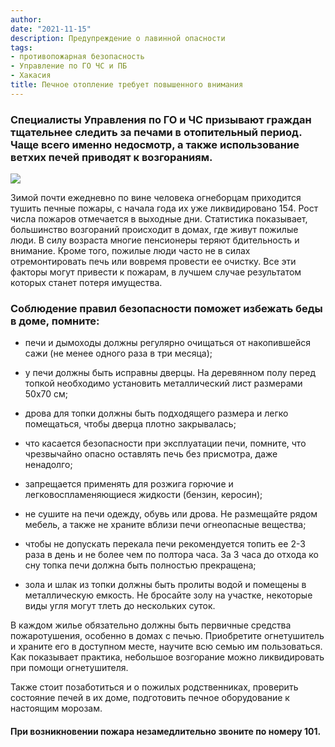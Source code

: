 ```yaml
---
author:
date: "2021-11-15"
description: Предупреждение о лавинной опасности
tags:
- противопожарная безопасность
- Управление по ГО ЧС и ПБ
- Хакасия
title: Печное отопление требует повышенного внимания
---
```


### Специалисты Управления по ГО и ЧС призывают граждан тщательнее следить за печами в отопительный период. Чаще всего именно недосмотр, а также использование ветхих печей приводят к возгораниям.
<!--more-->
![](/post/новость5_files/08d4084e315c409f351b1c12c21a57e6.jpg)

Зимой почти ежедневно по вине человека огнеборцам приходится тушить печные пожары, с начала года их уже ликвидировано 154. Рост числа пожаров отмечается в выходные дни. Статистика показывает, большинство возгораний происходит в домах, где живут пожилые люди. В силу возраста многие пенсионеры теряют бдительность и внимание. Кроме того, пожилые люди часто не в силах отремонтировать печь или вовремя провести ее очистку. Все эти факторы могут привести к пожарам, в лучшем случае результатом которых станет потеря имущества.

### Соблюдение правил безопасности поможет избежать беды в доме, помните:

* печи и дымоходы должны регулярно очищаться от накопившейся сажи (не менее одного раза в три месяца);

* у печи должны быть исправны дверцы. На деревянном полу перед топкой необходимо установить металлический лист размерами 50х70 см;

* дрова для топки должны быть подходящего размера и легко помещаться, чтобы дверца плотно закрывалась;

* что касается безопасности при эксплуатации печи, помните, что чрезвычайно опасно оставлять печь без присмотра, даже ненадолго;

* запрещается применять для розжига горючие и легковоспламеняющиеся жидкости (бензин, керосин);

* не сушите на печи одежду, обувь или дрова. Не размещайте рядом мебель, а также не храните вблизи печи огнеопасные вещества;

* чтобы не допускать перекала печи рекомендуется топить ее 2-3 раза в день и не более чем по полтора часа. За 3 часа до отхода ко сну топка печи должна быть полностью прекращена;

* зола и шлак из топки должны быть пролиты водой и помещены в металлическую емкость. Не бросайте золу на участке, некоторые виды угля могут тлеть до нескольких суток.

В каждом жилье обязательно должны быть первичные средства пожаротушения, особенно в домах с печью. Приобретите огнетушитель и храните его в доступном месте, научите всю семью им пользоваться. Как показывает практика, небольшое возгорание можно ликвидировать при помощи огнетушителя.

Также стоит позаботиться и о пожилых родственниках, проверить состояние печей в их доме, подготовить печное оборудование к настоящим морозам. 

#### При возникновении пожара незамедлительно звоните по номеру 101.


